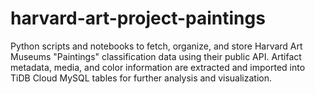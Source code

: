 # harvard-art-project-paintings
Python scripts and notebooks to fetch, organize, and store Harvard Art Museums "Paintings" classification data using their public API. Artifact metadata, media, and color information are extracted and imported into TiDB Cloud MySQL tables for further analysis and visualization.
